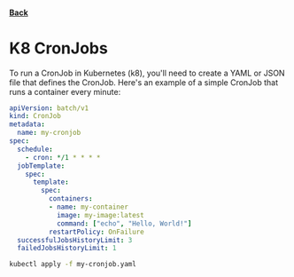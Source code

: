 #### [Back](./Kubernetes-Resources.md)

# K8 CronJobs

To run a CronJob in Kubernetes (k8), you'll need to create a YAML or JSON file that defines the CronJob. Here's an example of a simple CronJob that runs a container every minute:

```yaml
apiVersion: batch/v1
kind: CronJob
metadata:
  name: my-cronjob
spec:
  schedule:
    - cron: */1 * * * *
  jobTemplate:
    spec:
      template:
        spec:
          containers:
          - name: my-container
            image: my-image:latest
            command: ["echo", "Hello, World!"]
          restartPolicy: OnFailure
  successfulJobsHistoryLimit: 3
  failedJobsHistoryLimit: 1
```  

```bash
kubectl apply -f my-cronjob.yaml
```